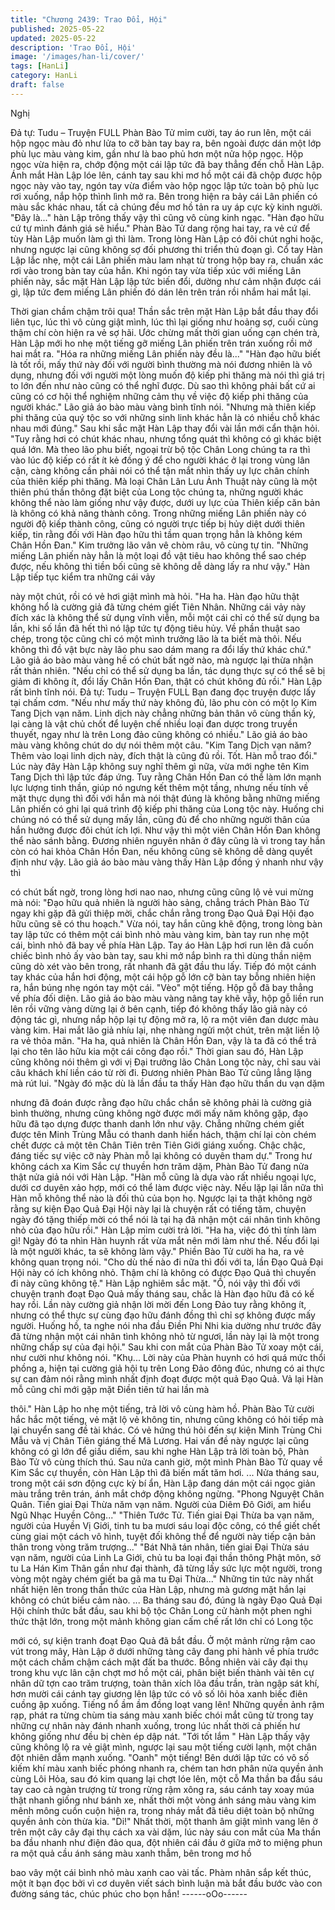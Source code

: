 ```yaml
---
title: "Chương 2439: Trao Đổi, Hội"
published: 2025-05-22
updated: 2025-05-22
description: 'Trao Đổi, Hội'
image: '/images/han-li/cover/'
tags: [HanLi]
category: HanLi
draft: false
---
```


Nghị

Đả tự: Tudu – Truyện FULL
Phàn Bào Tử mỉm cười, tay áo run lên, một cái hộp ngọc màu đỏ
như lửa to cỡ bàn tay bay ra, bên ngoài được dán một lớp phù lục
màu vàng kim, gần như là bao phủ hơn một nửa hộp ngọc.
Hộp ngọc vừa hiện ra, chớp động một cái lập tức đã bay thẳng
đến chỗ Hàn Lập.
Ánh mắt Hàn Lập lóe lên, cánh tay sau khi mơ hồ một cái đã chộp
được hộp ngọc này vào tay, ngón tay vừa điểm vào hộp ngọc lập
tức toàn bộ phù lục rơi xuống, nắp hộp thình lình mở ra.
Bên trong hiện ra bảy cái Lân phiến có màu sắc khác nhau, tất cả
chúng đều mơ hồ tản ra uy áp cực kỳ kinh người.
"Đây là..."
hàn Lập trông thấy vậy thì cũng vô cùng kinh ngạc.
"Hàn đạo hữu cứ tự mình đánh giá sẽ hiểu." Phàn Bào Tử dang
rộng hai tay, ra vẻ cứ để tùy Hàn Lập muốn làm gì thì làm.
Trong lòng Hàn Lập có đôi chút nghi hoặc, nhưng ngược lại cũng
không sợ đối phương thi triển thủ đoạn gì. Cổ tay Hàn Lập lắc
nhẹ, một cái Lân phiến màu lam nhạt từ trong hộp bay ra, chuẩn
xác rơi vào trong bàn tay của hắn.
Khi ngón tay vừa tiếp xúc với miếng Lân phiến này, sắc mặt Hàn
Lập lập tức biến đổi, dường như cảm nhận được cái gì, lập tức
đem miếng Lân phiến đó dán lên trên trán rồi nhắm hai mắt lại.

Thời gian chầm chậm trôi qua!
Thần sắc trên mặt Hàn Lập bắt đầu thay đổi liên tục, lúc thì vô
cùng giật mình, lúc thì lại giống như hoảng sợ, cuối cùng thậm chí
còn hiện ra vẻ sợ hãi.
Ước chừng mất thời gian uống cạn chén trà, Hàn Lập mới ho nhẹ
một tiếng gỡ miếng Lân phiến trên trán xuống rồi mở hai mắt ra.
"Hóa ra những miếng Lân phiến này đều là..."
"Hàn đạo hữu biết là tốt rồi, mấy thứ này đối với người bình
thường mà nói đương nhiên là vô dụng, nhưng đối với người một
lòng muốn độ kiếp phi thăng mà nói thì giá trị to lớn đến như nào
cũng có thể nghĩ được. Dù sao thì không phải bất cứ ai cũng có
cơ hội thể nghiệm những cảm thụ về việc độ kiếp phi thăng của
người khác." Lão giả áo bào màu vàng bình tĩnh nói.
"Nhưng mà thiên kiếp phi thăng của quý tộc so với những sinh
linh khác hẳn là có nhiều chỗ khác nhau mới đúng." Sau khi sắc
mặt Hàn Lập thay đổi vài lần mới cẩn thận hỏi.
"Tuy rằng hơi có chút khác nhau, nhưng tổng quát thì không có gì
khác biệt quá lớn. Mà theo lão phu biết, ngoại trừ bộ tộc Chân
Long chúng ta ra thì vào lúc độ kiếp có rất ít kẻ đồng ý để cho
người khác ở lại trong vùng lân cận, càng không cần phải nói có
thể tận mắt nhìn thấy uy lực chân chính của thiên kiếp phi thăng.
Mà loại Chân Lân Lưu Ảnh Thuật này cũng là một thiên phú thần
thông đặt biệt của Long tộc chúng ta, những người khác không
thể nào làm giống như vậy được, dưới uy lực của Thiên kiếp căn
bản là không có khả năng thành công. Trong những miếng Lân
phiến này có người độ kiếp thành công, cũng có người trực tiếp bị
hủy diệt dưới thiên kiếp, tin rằng đối với Hàn đạo hữu thì tầm
quan trọng hẳn là không kém Chân Hồn Đan." Kim trưởng lão vân
vê chòm râu, vô cùng tự tin.
"Những miếng Lân phiến này hẳn là một loại đồ vật tiêu hao
không thể sao chép được, nếu không thì tiền bối cũng sẽ không
dễ dàng lấy ra như vậy." Hàn Lập tiếp tục kiểm tra những cái vảy

này một chút, rồi có vẻ hơi giật mình mà hỏi.
"Ha ha. Hàn đạo hữu thật không hổ là cường giả đã từng chém
giết Tiên Nhân. Những cái vảy này đích xác là không thể sử dụng
vĩnh viễn, mỗi một cái chỉ có thể sử dụng ba lần, khi số lần đã hết
thì nó lập tức tự động tiêu hủy. Về phần thuật sao chép, trong tộc
cũng chỉ có một mình trưởng lão là ta biết mà thôi. Nếu không thì
đồ vật bực này lão phu sao dám mang ra đổi lấy thứ khác chứ."
Lão giả áo bào màu vàng hề có chút bất ngờ nào, mà ngược lại
thừa nhận rất thản nhiên.
"Nếu chỉ có thể sử dụng ba lần, tác dụng thực sự có thể sẽ bị
giảm đi không ít, đổi lấy Chân Hồn Đan, thật có chút không đủ
rồi." Hàn Lập rất bình tĩnh nói. Đả tự: Tudu – Truyện FULL Bạn
đang đọc truyện được lấy tại chấm cơm.
"Nếu như mấy thứ này không đủ, lão phu còn có một lọ Kim Tang
Dịch vạn năm. Linh dịch này chẳng những bản thân vô cùng thần
kỳ, lại càng là vật chủ chốt để luyện chế nhiều loại đan dược
trong truyền thuyết, ngay như là trên Long đảo cũng không có
nhiều." Lão giả áo bào màu vàng không chút do dự nói thêm một
câu.
"Kim Tang Dịch vạn năm? Thêm vào loại linh dịch này, đích thật là
cũng đủ rồi. Tốt. Hàn mỗ trao đổi." Lúc này đây Hàn Lập không
suy nghĩ thêm gì nữa, vừa mới nghe tên Kim Tang Dịch thì lập tức
đáp ứng.
Tuy rằng Chân Hồn Đan có thể làm lớn mạnh lực lượng tinh thần,
giúp nó ngưng kết thêm một tầng, nhưng nếu tính về mặt thực
dụng thì đối với hắn mà nói thật đúng là không bằng những miếng
Lân phiến có ghi lại quá trình độ kiếp phi thăng của Long tộc này.
Huống chi chúng nó có thể sử dụng mấy lần, cũng đủ để cho
những người thân của hắn hưởng được đôi chút ích lợi. Như vậy
thì một viên Chân Hồn Đan không thể nào sánh bằng. Đương
nhiên nguyên nhân ở đây cũng là vì trong tay hắn còn có hai khỏa
Chân Hồn Đan, nếu không cũng sẽ không dễ dàng quyết định
như vậy.
Lão giả áo bào màu vàng thấy Hàn Lập đồng ý nhanh như vậy thì

có chút bất ngờ, trong lòng hơi nao nao, nhưng cũng cũng lộ vẻ
vui mừng mà nói:
"Đạo hữu quả nhiên là người hào sảng, chẳng trách Phàn Bào Tử
ngay khi gặp đã gửi thiệp mời, chắc chắn rằng trong Đạo Quả Đại
Hội đạo hữu cũng sẽ có thu hoạch."
Vừa nói, tay hắn cũng khẽ động, trong lòng bàn tay lập tức có
thêm một cái bình nhỏ màu vàng kim, bàn tay run nhẹ một cái,
bình nhỏ đã bay về phía Hàn Lập.
Tay áo Hàn Lập hơi run lên đã cuốn chiếc bình nhỏ ấy vào bàn
tay, sau khi mở nắp bình ra thì dùng thần niệm cũng dò xét vào
bên trong, rất nhanh đã gật đầu thu lấy.
Tiếp đó một cánh tay khác của hắn hơi động, một cái hộp gỗ lớn
cỡ bàn tay bỗng nhiên hiện ra, hắn búng nhẹ ngón tay một cái.
"Vèo" một tiếng.
Hộp gỗ đã bay thẳng về phía đối diện.
Lão giả áo bào màu vàng nâng tay khẽ vẫy, hộp gỗ liền run lên rồi
vững vàng dừng lại ở bên cạnh, tiếp đó không thấy lão giả này có
động tác gì, nhưng nắp hộp lại tự động mở ra, lộ ra một viên đan
dược màu vàng kim.
Hai mắt lão giả nhíu lại, nhẹ nhàng ngửi một chút, trên mặt liền lộ
ra vẻ thỏa mãn.
"Ha ha, quả nhiên là Chân Hồn Đan, vậy là ta đã có thể trả lại cho
tên lão hữu kia một cái công đạo rồi."
Thời gian sau đó, Hàn Lập cũng không nói thêm gì với vị Đại
trưởng lão Chân Long tộc này, chỉ sau vài câu khách khí liền cáo
từ rời đi.
Đương nhiên Phàn Bào Tử cũng lẳng lặng mà rút lui.
"Ngày đó mặc dù là lần đầu ta thấy Hàn đạo hữu thần du vạn dặm

nhưng đã đoán được rằng đạo hữu chắc chắn sẽ không phải là
cường giả bình thường, nhưng cũng không ngờ được mới mấy
năm không gặp, đạo hữu đã tạo dựng được thanh danh lớn như
vậy. Chẳng những chém giết được tên Minh Trùng Mẫu có thanh
danh hiển hách, thậm chí lại còn chém chết được cả một tên
Chân Tiên trên Tiên Giới giáng xuống. Chậc chậc, đáng tiếc sự
việc cỡ này Phàn mỗ lại không có duyên tham dự." Trong hư
không cách xa Kim Sắc cự thuyền hơn trăm dặm, Phàn Bào Tử
đang nửa thật nửa giả nói với Hàn Lập.
"Hàn mỗ cũng là dựa vào rất nhiều ngoại lực, dưới cơ duyên xảo
hợp, mới có thể làm được việc này. Nếu lặp lại lần nữa thì Hàn
mỗ không thể nào là đối thủ của bọn họ. Ngược lại ta thật không
ngờ rằng sự kiện Đạo Quả Đại Hội này lại là chuyện rất có tiếng
tăm, chuyện ngày đó tặng thiếp mời có thể nói là tại hạ đã nhận
một cái nhân tình không nhỏ của đạo hữu rồi." Hàn Lập mỉm cười
trả lời.
"Ha ha, việc đó thì tính làm gì! Ngày đó ta nhìn Hàn huynh rất vừa
mắt nên mới làm như thế. Nếu đổi lại là một người khác, ta sẽ
không làm vậy." Phiền Bào Tử cười ha ha, ra vẻ không quan
trọng nói.
"Cho dù thế nào đi nữa thì đối với ta, lần Đạo Quả Đại Hội này có
ích không nhỏ. Thậm chí là không có được Đạo Quả thì chuyến đi
này cũng không tệ." Hàn Lập nghiêm sắc mặt.
"Ồ, nói vậy thì đối với chuyện tranh đoạt Đạo Quả mấy tháng sau,
chắc là Hàn đạo hữu đã có kế hay rồi. Lần này cường giả nhận
lời mời đến Long Đảo tuy rằng không ít, nhưng có thể thực sự
cùng đạo hữu đánh đồng thì chỉ sợ không được mấy người.
Huống hồ, ta nghe nói nha đầu Điền Phi Nhi kia dường như trước
đây đã từng nhận một cái nhân tình không nhỏ từ ngươi, lần này
lại là một trong những chấp sự của đại hội." Sau khi con mắt của
Phàn Bào Tử xoay một cái, như cười như không nói.
"Khụ... Lời này của Phàn huynh có hơi quá mức thổi phồng a,
hiện tại cường giả hội tụ trên Long Đảo đông đúc, nhưng có ai
thực sự can đảm nói rằng mình nhất định đoạt được một quả Đạo
Quả. Vả lại Hàn mỗ cũng chỉ mới gặp mặt Điền tiên tử hai lần mà

thôi." Hàn Lập ho nhẹ một tiếng, trả lời vô cùng hàm hồ.
Phàn Bào Tử cười hắc hắc một tiếng, vẻ mặt lộ vẻ không tin,
nhưng cũng không có hỏi tiếp mà lại chuyển sang đề tài khác. Có
vẻ hứng thú hỏi đến sự kiện Minh Trùng Chi Mẫu và vị Chân Tiên
giáng thế Mã Lương.
Hai vấn đề này ngược lại cũng không có gì lớn để giấu diếm, sau
khi nghe Hàn Lập trả lời toàn bộ, Phàn Bào Tử vô cùng thích thú.
Sau nửa canh giờ, một mình Phàn Bào Tử quay về Kim Sắc cự
thuyền, còn Hàn Lập thì đã biến mất tăm hơi.
...
Nửa tháng sau, trong một cái sơn động cực kỳ bí ẩn, Hàn Lập
đang dán một cái ngọc giản màu trắng trên trán, ánh mắt chớp
động không ngừng.
"Phong Nguyệt Chân Quân. Tiến giai Đại Thừa năm vạn năm.
Người của Diêm Đô Giới, am hiểu Ngũ Nhạc Huyền Công..."
"Thiên Tước Tử. Tiến giai Đại Thừa ba vạn năm, người của
Huyền Vị Giới, tinh tu ba mươi sáu loại độc công, có thể giết chết
cùng giai một cách vô hình, tuyệt đối không thể để người này tiếp
cận bản thân trong vòng trăm trượng..."
"Bát Nhã tán nhân, tiến giai Đại Thừa sáu vạn năm, người của
Linh La Giới, chủ tu ba loại đại thần thông Phật môn, sở tu La
Hán Kim Thân gần như đại thành, đã từng lấy sức lực một người,
trong vòng một ngày chém giết ba gã ma tu Đại Thừa..."
Những tin tức này nhất nhất hiện lên trong thần thức của Hàn
Lập, nhưng mà gương mặt hắn lại không có chút biểu cảm nào.
...
Ba tháng sau đó, đúng là ngày Đạo Quả Đại Hội chính thức bắt
đầu, sau khi bộ tộc Chân Long cử hành một phen nghi thức thật
lớn, trong một mảnh không gian cấm chế rất lớn chỉ có Long tộc

mới có, sự kiện tranh đoạt Đạo Quả đã bắt đầu.
Ở một mảnh rừng rậm cao vút trong mây, Hàn Lập ở dưới những
tàng cây đang phi hành về phía trước một cách chầm chậm cách
mặt đất ba thước.
Bỗng nhiên vài cây đại thụ trong khu vực lân cận chợt mơ hồ một
cái, phân biệt biến thành vài tên cự nhân dữ tợn cao trăm trượng,
toàn thân xích lõa đầu trần, tràn ngập sát khí, hơn mười cái cánh
tay giương lên lập tức có vô số lôi hỏa xanh biếc điên cuồng ập
xuống.
Tiếng nổ ầm ầm đồng loạt vang lên!
Những quyền ảnh rậm rạp, phát ra từng chùm tia sáng màu xanh
biếc chói mắt cũng từ trong tay những cự nhân này đánh nhanh
xuống, trong lúc nhất thời cả phiến hư không giống như đều bị
chèn ép dập nát.
"Tới tốt lắm "
Hàn Lập thấy vậy cũng không lộ ra vẻ giật mình, ngược lại sau
một tiếng cười lạnh, một chân đột nhiên dẫm mạnh xuống.
"Oanh" một tiếng!
Bên dưới lập tức có vô số kiếm khí màu xanh biếc phóng nhanh
ra, chém tan hơn phân nửa quyền ảnh cùng Lôi Hỏa, sau đó kim
quang lại chợt lóe lên, một cỗ Ma thần ba đầu sáu tay cao cả
ngàn trượng từ trong rừng rậm xông ra, sáu cánh tay xoay múa
thật nhanh giống như bánh xe, nhất thời một vòng ánh sáng màu
vàng kim mênh mông cuồn cuộn hiện ra, trong nháy mắt đã tiêu
diệt toàn bộ những quyền ảnh còn thừa kia.
"Di!"
Nhất thời, một thanh âm giật mình vang lên ở trên một cây cây đại
thụ cách xa vài dặm, lúc này sáu con mắt của Ma thần ba đầu
nhanh như điện đảo qua, đột nhiên cái đầu ở giữa mở to miệng
phun ra một quả cầu ánh sáng màu xanh thẫm, bên trong mơ hồ

bao vây một cái bình nhỏ màu xanh cao vài tấc.
Phàm nhân sắp kết thúc, một ít bạn đọc bởi vì cơ duyên viết sách
bình luận mà bắt đầu bước vào con đường sáng tác, chúc phúc
cho bọn hắn!
------oOo------

